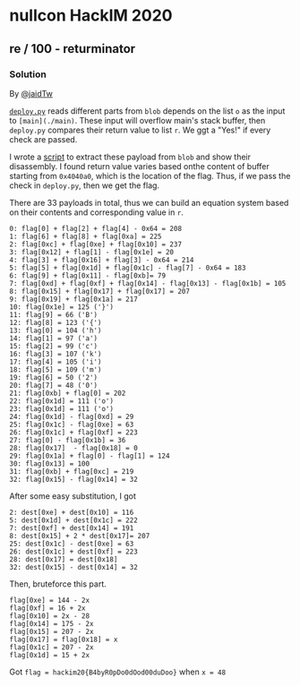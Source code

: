 # nullcon HackIM 2020

## re / 100 - returminator

### Solution

By [@jaidTw](https://github.com/jaidTw)

[`deploy.py`](./deploy.py) reads different parts from `blob` depends on the list `o` as the input to `[main](./main)`. 
These input will overflow main's stack buffer, then `deploy.py` compares their return value to list `r`. We ggt a "Yes!" if every check are passed.

I wrote a [script](./extract.py) to extract these payload from `blob` and show their disassembly. I found return value varies based onthe content of buffer starting from `0x4040a0`, which is the location of the flag. Thus, if we pass the check in `deploy.py`, then we get the flag.

There are 33 payloads in total, thus we can build an equation system based on their contents and corresponding value in `r`.
```
0: flag[0] + flag[2] + flag[4] - 0x64 = 208
1: flag[6] + flag[8] + flag[0xa] = 225
2: flag[0xc] + flag[0xe] + flag[0x10] = 237
3: flag[0x12] + flag[1] - flag[0x1e] = 20
4: flag[3] + flag[0x16] + flag[3] - 0x64 = 214
5: flag[5] + flag[0x1d] + flag[0x1c] - flag[7] - 0x64 = 183
6: flag[9] + flag[0x11] - flag[0xb]= 79
7: flag[0xd] + flag[0xf] + flag[0x14] - flag[0x13] - flag[0x1b] = 105
8: flag[0x15] + flag[0x17] + flag[0x17] = 207
9: flag[0x19] + flag[0x1a] = 217
10: flag[0x1e] = 125 ('}')
11: flag[9] = 66 ('B')
12: flag[8] = 123 ('{')
13: flag[0] = 104 ('h')
14: flag[1] = 97 ('a')
15: flag[2] = 99 ('c')
16: flag[3] = 107 ('k')
17: flag[4] = 105 ('i')
18: flag[5] = 109 ('m')
19: flag[6] = 50 ('2')
20: flag[7] = 48 ('0')
21: flag[0xb] + flag[0] = 202
22: flag[0x1d] = 111 ('o')
23: flag[0x1d] = 111 ('o')
24: flag[0x1d] - flag[0xd] = 29
25: flag[0x1c] - flag[0xe] = 63
26: flag[0x1c] + flag[0xf] = 223
27: flag[0] - flag[0x1b] = 36
28: flag[0x17]  - flag[0x18] = 0
29: flag[0x1a] + flag[0] - flag[1] = 124
30: flag[0x13] = 100
31: flag[0xb] + flag[0xc] = 219
32: flag[0x15] - flag[0x14] = 32 
```

After some easy substitution, I got
```
2: dest[0xe] + dest[0x10] = 116
5: dest[0x1d] + dest[0x1c] = 222
7: dest[0xf] + dest[0x14] = 191
8: dest[0x15] + 2 * dest[0x17]= 207
25: dest[0x1c] - dest[0xe] = 63
26: dest[0x1c] + dest[0xf] = 223
28: dest[0x17] = dest[0x18]
32: dest[0x15] - dest[0x14] = 32
```
Then, bruteforce this part.
```
flag[0xe] = 144 - 2x
flag[0xf] = 16 + 2x
flag[0x10] = 2x - 28
flag[0x14] = 175 - 2x
flag[0x15] = 207 - 2x
flag[0x17] = flag[0x18] = x
flag[0x1c] = 207 - 2x
flag[0x1d] = 15 + 2x 
```
Got `flag = hackim20{B4byR0pDo0dOod00duDoo}` when `x = 48`
